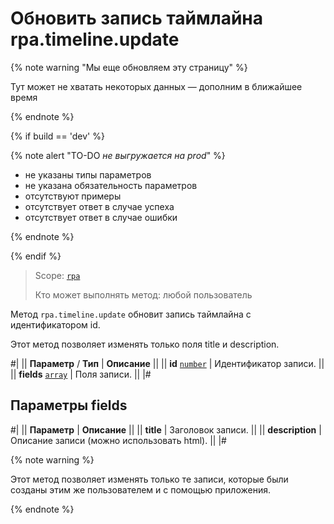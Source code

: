 # Обновить запись таймлайна rpa.timeline.update

{% note warning "Мы еще обновляем эту страницу" %}

Тут может не хватать некоторых данных — дополним в ближайшее время

{% endnote %}

{% if build == 'dev' %}

{% note alert "TO-DO _не выгружается на prod_" %}

- не указаны типы параметров
- не указана обязательность параметров
- отсутствуют примеры
- отсутствует ответ в случае успеха
- отсутствует ответ в случае ошибки

{% endnote %}

{% endif %}

> Scope: [`rpa`](../../../scopes/permissions.md)
>
> Кто может выполнять метод: любой пользователь

Метод `rpa.timeline.update` обновит запись таймлайна с идентификатором id.

Этот метод позволяет изменять только поля title и description.

#|
|| **Параметр** / **Тип** | **Описание** ||
|| **id** 
[`number`](../../../data-types.md) | Идентификатор записи. ||
|| **fields** 
[`array`](../../../data-types.md) | Поля записи. ||
|#

## Параметры fields

#|
|| **Параметр** | **Описание** ||
|| **title** | Заголовок записи. ||
|| **description** | Описание записи (можно использовать html). ||
|#

{% note warning %}

Этот метод позволяет изменять только те записи, которые были созданы этим же пользователем и с помощью приложения.

{% endnote %}